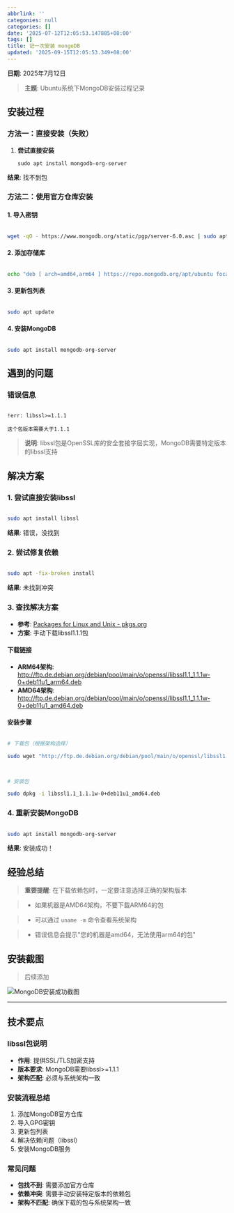 ```yaml
---
abbrlink: ''
categonies: null
categories: []
date: '2025-07-12T12:05:53.147885+08:00'
tags: []
title: 记一次安装 mongoDB
updated: '2025-09-15T12:05:53.349+08:00'
---
```

**日期**: 2025年7月12日  

> **主题**: Ubuntu系统下MongoDB安装过程记录

<!--more-->

## 安装过程

### 方法一：直接安装（失败）

1. **尝试直接安装**

   ```
   sudo apt install mongodb-org-server
   ```

**结果**: 找不到包

### 方法二：使用官方仓库安装

#### 1. 导入密钥

```bash

wget -qO - https://www.mongodb.org/static/pgp/server-6.0.asc | sudo apt-key add -

```

#### 2. 添加存储库

```bash

echo "deb [ arch=amd64,arm64 ] https://repo.mongodb.org/apt/ubuntu focal/mongodb-org/6.0 multiverse" | sudo tee /etc/apt/sources.list.d/mongodb-org-6.0.list

```

#### 3. 更新包列表

```bash

sudo apt update

```

#### 4. 安装MongoDB

```bash

sudo apt install mongodb-org-server

```

## 遇到的问题

### 错误信息

```

!err: libssl>=1.1.1

这个包版本需要大于1.1.1

```

> **说明**: libssl包是OpenSSL库的安全套接字层实现，MongoDB需要特定版本的libssl支持

## 解决方案

### 1. 尝试直接安装libssl

```bash

sudo apt install libssl

```

**结果**: 错误，没找到

### 2. 尝试修复依赖

```bash

sudo apt -fix-broken install

```

**结果**: 未找到冲突

### 3. 查找解决方案

- **参考**: [Packages for Linux and Unix - pkgs.org](https://pkgs.org/)
- **方案**: 手动下载libssl1.1.1包

#### 下载链接

- **ARM64架构**: http://ftp.de.debian.org/debian/pool/main/o/openssl/libssl1.1_1.1.1w-0+deb11u1_arm64.deb
- **AMD64架构**: http://ftp.de.debian.org/debian/pool/main/o/openssl/libssl1.1_1.1.1w-0+deb11u1_amd64.deb

#### 安装步骤

```bash

# 下载包（根据架构选择）

sudo wget "http://ftp.de.debian.org/debian/pool/main/o/openssl/libssl1.1_1.1.1w-0+deb11u1_amd64.deb"

  

# 安装包

sudo dpkg -i libssl1.1_1.1.1w-0+deb11u1_amd64.deb

```

### 4. 重新安装MongoDB

```bash

sudo apt install mongodb-org-server

```

**结果**: 安装成功！

## 经验总结

> **重要提醒**: 在下载依赖包时，一定要注意选择正确的架构版本

> - 如果机器是AMD64架构，不要下载ARM64的包

> - 可以通过 `uname -m` 命令查看系统架构

> - 错误信息会提示"您的机器是amd64，无法使用arm64的包"

## 安装截图

> 后续添加

![MongoDB安装成功截图](Pasted%20image%2020250712223246.png)

---

## 技术要点

### libssl包说明

- **作用**: 提供SSL/TLS加密支持
- **版本要求**: MongoDB需要libssl>=1.1.1
- **架构匹配**: 必须与系统架构一致

### 安装流程总结

1. 添加MongoDB官方仓库
2. 导入GPG密钥
3. 更新包列表
4. 解决依赖问题（libssl）
5. 安装MongoDB服务

### 常见问题

- **包找不到**: 需要添加官方仓库
- **依赖冲突**: 需要手动安装特定版本的依赖包
- **架构不匹配**: 确保下载的包与系统架构一致

